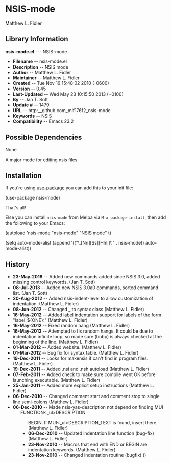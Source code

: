 #  NSIS-mode
 Matthew L. Fidler
## Library Information
 __nsis-mode.el__ --- NSIS-mode

- __Filename__ --  nsis-mode.el
- __Description__ --  NSIS mode
- __Author__ --  Matthew L. Fidler
- __Maintainer__ --  Matthew L. Fidler
- __Created__ --  Tue Nov 16 15:48:02 2010 (-0600)
- __Version__ --  0.45
- __Last-Updated__ --  Wed May 23 10:15:50 2013 (+0100)
- __By__ --  Jan T. Sott
- __Update #__ --  1479
- __URL__ --  http:__github.com_mlf176f2_nsis-mode
- __Keywords__ --  NSIS
- __Compatibility__ --  Emacs 23.2

## Possible Dependencies

  None

A major mode for editing nsis files

## Installation

If you're using [use-package](https://jwiegley.github.io/use-package/) you can
add this to your init file:

 (use-package nsis-mode)

That's all!

Else you can install `nsis-mode` from Melpa via `M-x package-install`, then
add the following to your Emacs:

 (autoload 'nsis-mode "nsis-mode" "NSIS mode" t)

 (setq auto-mode-alist (append '(("\\.[Nn][Ss][HhIi]\\'" .
                                  nsis-mode)) auto-mode-alist))


## History

- __23-May-2018__ --   Added new commands added since NSIS 3.0, added missing control keywords. (Jan T. Sott)
- __08-Jul-2013__ --   Added new NSIS 3.0a0 commands, sorted command list. (Jan T. Sott)
- __20-Aug-2012__ --   Added nsis-indent-level to allow customization of indentation. (Matthew L. Fidler)
- __08-Jun-2012__ --   Changed _ to syntax class (Matthew L. Fidler)
- __16-May-2012__ --   Added label indentation support for labels of the form "label_${ONE}:" (Matthew L. Fidler)
- __16-May-2012__ --   Fixed random hang (Matthew L. Fidler)
- __16-May-2012__ --   Attempted to fix random hangs. It could be due to indentation infinite loop, so made sure (bobp) is always checked at the beginning of the line. (Matthew L. Fidler)
- __01-Mar-2012__ --   Added website. (Matthew L. Fidler)
- __01-Mar-2012__ --   Bug fix for syntax table. (Matthew L. Fidler)
- __19-Dec-2011__ --   Looks for makensis if can't find in program files. (Matthew L. Fidler)
- __19-Dec-2011__ --   Added .nsi and .nsh autoload (Matthew L. Fidler)
- __07-Feb-2011__ --   Added check to make sure compile went OK before launching executable. (Matthew L. Fidler)
- __25-Jan-2011__ --   Added more explicit setup instructions (Matthew L. Fidler)
- __06-Dec-2010__ --   Changed comment start and comment stop to single line semi-colons (Matthew L. Fidler)
- __06-Dec-2010__ --   Made nsis-yas-description not depend on finding MUI<ul>FUNCTION<_ul>DESCRIPTION<ul>BEGIN. If MUI<_ul>DESCRIPTION_TEXT is found, insert there. (Matthew L. Fidler)
- __06-Dec-2010__ --   Updated indentation line function (bug-fix) (Matthew L. Fidler)
- __23-Nov-2010__ --   Macros that end with END or BEGIN are indentation keywords. (Matthew L. Fidler)
- __23-Nov-2010__ --   Changed indentation routine (bugfix)  ()
